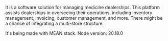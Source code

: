 It is a software solution for managing medicine dealerships. This platform assists dealerships in overseeing their operations, including inventory management, invoicing, customer management, and more. There might be a chance of integrating a multi-store structure.

It's being made with MEAN stack.
Node version: 20.18.0
